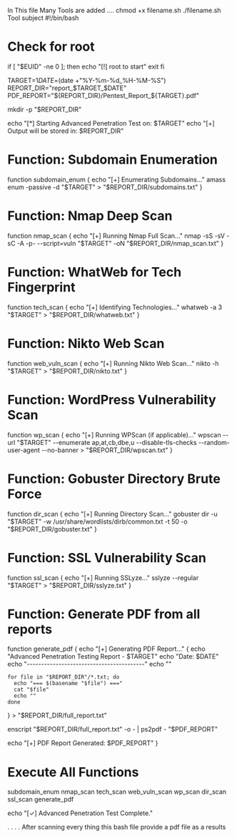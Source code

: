 In This file Many Tools are added ....
chmod +x filename.sh
./filename.sh
Tool subject 
#!/bin/bash

# Check for root
if [ "$EUID" -ne 0 ]; then
  echo "[!] root to start"
  exit
fi

TARGET=$1
DATE=$(date +"%Y-%m-%d_%H-%M-%S")
REPORT_DIR="report_$TARGET_$DATE"
PDF_REPORT="${REPORT_DIR}/Pentest_Report_${TARGET}.pdf"

mkdir -p "$REPORT_DIR"

echo "[*] Starting Advanced Penetration Test on: $TARGET"
echo "[+] Output will be stored in: $REPORT_DIR"

# Function: Subdomain Enumeration
function subdomain_enum {
  echo "[+] Enumerating Subdomains..."
  amass enum -passive -d "$TARGET" > "$REPORT_DIR/subdomains.txt"
}

# Function: Nmap Deep Scan
function nmap_scan {
  echo "[+] Running Nmap Full Scan..."
  nmap -sS -sV -sC -A -p- --script=vuln "$TARGET" -oN "$REPORT_DIR/nmap_scan.txt"
}

# Function: WhatWeb for Tech Fingerprint
function tech_scan {
  echo "[+] Identifying Technologies..."
  whatweb -a 3 "$TARGET" > "$REPORT_DIR/whatweb.txt"
}

# Function: Nikto Web Scan
function web_vuln_scan {
  echo "[+] Running Nikto Web Scan..."
  nikto -h "$TARGET" > "$REPORT_DIR/nikto.txt"
}

# Function: WordPress Vulnerability Scan
function wp_scan {
  echo "[+] Running WPScan (if applicable)..."
  wpscan --url "$TARGET" --enumerate ap,at,cb,dbe,u --disable-tls-checks --random-user-agent --no-banner > "$REPORT_DIR/wpscan.txt"
}

# Function: Gobuster Directory Brute Force
function dir_scan {
  echo "[+] Running Directory Scan..."
  gobuster dir -u "$TARGET" -w /usr/share/wordlists/dirb/common.txt -t 50 -o "$REPORT_DIR/gobuster.txt"
}

# Function: SSL Vulnerability Scan
function ssl_scan {
  echo "[+] Running SSLyze..."
  sslyze --regular "$TARGET" > "$REPORT_DIR/sslyze.txt"
}

# Function: Generate PDF from all reports
function generate_pdf {
  echo "[+] Generating PDF Report..."
  {
    echo "Advanced Penetration Testing Report - $TARGET"
    echo "Date: $DATE"
    echo "-----------------------------------------"
    echo ""

    for file in "$REPORT_DIR"/*.txt; do
      echo "=== $(basename "$file") ==="
      cat "$file"
      echo ""
    done
  } > "$REPORT_DIR/full_report.txt"

  enscript "$REPORT_DIR/full_report.txt" -o - | ps2pdf - "$PDF_REPORT"

  echo "[+] PDF Report Generated: $PDF_REPORT"
}

# Execute All Functions
subdomain_enum
nmap_scan
tech_scan
web_vuln_scan
wp_scan
dir_scan
ssl_scan
generate_pdf

echo "[✓] Advanced Penetration Test Complete."





.
.
.
.
After scanning every thing this bash file provide a pdf file as a results
